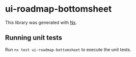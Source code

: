 # ui-roadmap-bottomsheet

This library was generated with [Nx](https://nx.dev).

## Running unit tests

Run `nx test ui-roadmap-bottomsheet` to execute the unit tests.
